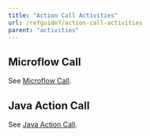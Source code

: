 ```yaml
---
title: "Action Call Activities"
url: /refguide7/action-call-activities
parent: "activities"
---
```


## Microflow Call

See [Microflow Call](microflow-call).

## Java Action Call

See [Java Action Call](java-action-call).
